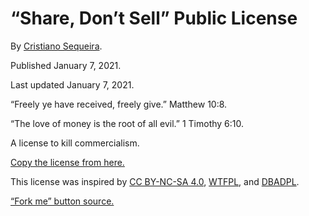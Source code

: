 # “Share, Don’t Sell” Public License

By [Cristiano Sequeira](https://cristianosequeira.me/).

Published January 7, 2021.

Last updated January 7, 2021.

“Freely ye have received, freely give.” Matthew 10:8.

“The love of money is the root of all evil.” 1 Timothy 6:10.

A license to kill commercialism.

[Copy the license from here.](LICENSE.txt)

This license was inspired by [CC BY-NC-SA 4.0](https://creativecommons.org/licenses/by-nc-sa/4.0/), [WTFPL](http://www.wtfpl.net/), and [DBADPL](http://dbad-license.org/).

[“Fork me” button source.](https://codepo8.github.io/css-fork-on-github-ribbon/)